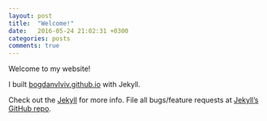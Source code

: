 ```yaml
---
layout: post
title:  "Welcome!"
date:   2016-05-24 21:02:31 +0300
categories: posts
comments: true
---
```


Welcome to my website!

I built [bogdanvlviv.github.io][bogdanvlviv.github.io-url] with Jekyll.

Check out the [Jekyll][jekyll] for more info. File all bugs/feature requests at [Jekyll’s GitHub repo][jekyll-gh].

[bogdanvlviv.github.io-url]: https://bogdanvlviv.github.io
[jekyll]: https://jekyllrb.com
[jekyll-gh]: https://github.com/jekyll/jekyll
